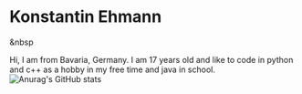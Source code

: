 

# Konstantin Ehmann
&nbsp

Hi, I am from Bavaria, Germany. I am 17 years old and like to code in python and c++ as a hobby in my free time and java in school.
![Anurag's GitHub stats](https://github-readme-stats.vercel.app/api?username=Olikonsti&show_icons=true&theme=dark)
